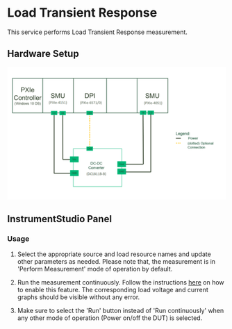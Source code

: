# Load Transient Response
This service performs Load Transient Response measurement.

## Hardware Setup
   ![alt text](meas-images/hw-setup.png)

## InstrumentStudio Panel

### Usage

1. Select the appropriate source and load resource names and update other parameters as needed. Please note that, the measurement is in 'Perform Measurement' mode of operation by default.

2. Run the measurement continuously. Follow the instructions [here](common/IS-continuous-run.md) on how to enable this feature. The corresponding load voltage and current graphs should be visible without any error.

3. Make sure to select the 'Run' button instead of 'Run continuously' when any other mode of operation (Power on/off the DUT) is selected.